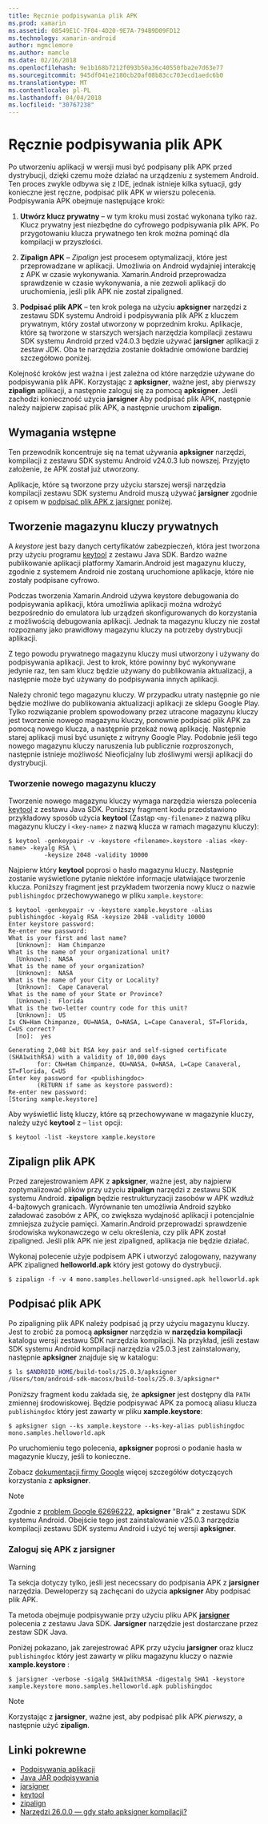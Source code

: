 ```yaml
---
title: Ręcznie podpisywania plik APK
ms.prod: xamarin
ms.assetid: 08549E1C-7F04-4D20-9E7A-794B9D09FD12
ms.technology: xamarin-android
author: mgmclemore
ms.author: mamcle
ms.date: 02/16/2018
ms.openlocfilehash: 9e1b168b7212f093b50a36c40550fba2e7d63e77
ms.sourcegitcommit: 945df041e2180cb20af08b83cc703ecd1aedc6b0
ms.translationtype: MT
ms.contentlocale: pl-PL
ms.lasthandoff: 04/04/2018
ms.locfileid: "30767238"
---
```

# <a name="manually-signing-the-apk"></a>Ręcznie podpisywania plik APK


Po utworzeniu aplikacji w wersji musi być podpisany plik APK przed dystrybucji, dzięki czemu może działać na urządzeniu z systemem Android. Ten proces zwykle odbywa się z IDE, jednak istnieje kilka sytuacji, gdy konieczne jest ręczne, podpisać plik APK w wierszu polecenia. Podpisywania APK obejmuje następujące kroki:

1.   **Utwórz klucz prywatny** &ndash; w tym kroku musi zostać wykonana tylko raz. Klucz prywatny jest niezbędne do cyfrowego podpisywania plik APK.
    Po przygotowaniu klucza prywatnego ten krok można pominąć dla kompilacji w przyszłości.

2.   **Zipalign APK** &ndash; *Zipalign* jest procesem optymalizacji, które jest przeprowadzane w aplikacji. Umożliwia on Android wydajniej interakcję z APK w czasie wykonywania. Xamarin.Android przeprowadza sprawdzenie w czasie wykonywania, a nie zezwoli aplikacji do uruchomienia, jeśli plik APK nie został zipaligned.

3.  **Podpisać plik APK** &ndash; ten krok polega na użyciu **apksigner** narzędzi z zestawu SDK systemu Android i podpisywania plik APK z kluczem prywatnym, który został utworzony w poprzednim kroku. Aplikacje, które są tworzone w starszych wersjach narzędzia kompilacji zestawu SDK systemu Android przed v24.0.3 będzie używać **jarsigner** aplikacji z zestaw JDK. Oba te narzędzia zostanie dokładnie omówione bardziej szczegółowo poniżej. 

Kolejność kroków jest ważna i jest zależna od które narzędzie używane do podpisywania plik APK. Korzystając z **apksigner**, ważne jest, aby pierwszy **zipalign** aplikacji, a następnie zaloguj się za pomocą **apksigner**.  Jeśli zachodzi konieczność użycia **jarsigner** Aby podpisać plik APK, następnie należy najpierw zapisać plik APK, a następnie uruchom **zipalign**. 



## <a name="prerequisites"></a>Wymagania wstępne

Ten przewodnik koncentruje się na temat używania **apksigner** narzędzi, kompilacji z zestawu SDK systemu Android v24.0.3 lub nowszej. Przyjęto założenie, że APK został już utworzony.

Aplikacje, które są tworzone przy użyciu starszej wersji narzędzia kompilacji zestawu SDK systemu Android muszą używać **jarsigner** zgodnie z opisem w [podpisać plik APK z jarsigner](#Sign_the_APK_with_jarsigner) poniżej.



## <a name="create-a-private-keystore"></a>Tworzenie magazynu kluczy prywatnych

A *keystore* jest bazy danych certyfikatów zabezpieczeń, która jest tworzona przy użyciu programu [keytool](https://docs.oracle.com/javase/8/docs/technotes/tools/unix/keytool.html) z zestawu Java SDK. Bardzo ważne publikowanie aplikacji platformy Xamarin.Android jest magazynu kluczy, zgodnie z systemem Android nie zostaną uruchomione aplikacje, które nie zostały podpisane cyfrowo.

Podczas tworzenia Xamarin.Android używa keystore debugowania do podpisywania aplikacji, która umożliwia aplikacji można wdrożyć bezpośrednio do emulatora lub urządzeń skonfigurowanych do korzystania z możliwością debugowania aplikacji.
Jednak ta magazynu kluczy nie został rozpoznany jako prawidłowy magazynu kluczy na potrzeby dystrybucji aplikacji.

Z tego powodu prywatnego magazynu kluczy musi utworzony i używany do podpisywania aplikacji. Jest to krok, które powinny być wykonywane jedynie raz, ten sam klucz będzie używany do publikowania aktualizacji, a następnie może być używany do podpisywania innych aplikacji.

Należy chronić tego magazynu kluczy. W przypadku utraty następnie go nie będzie możliwe do publikowania aktualizacji aplikacji ze sklepu Google Play.
Tylko rozwiązanie problem spowodowany przez utracone magazynu kluczy jest tworzenie nowego magazynu kluczy, ponownie podpisać plik APK za pomocą nowego klucza, a następnie przekaż nową aplikację. Następnie starej aplikacji musi być usunięte z witryny Google Play. Podobnie jeśli tego nowego magazynu kluczy naruszenia lub publicznie rozproszonych, następnie istnieje możliwość Nieoficjalny lub złośliwymi wersji aplikacji do dystrybucji.



### <a name="create-a-new-keystore"></a>Tworzenie nowego magazynu kluczy

Tworzenie nowego magazynu kluczy wymaga narzędzia wiersza polecenia [keytool](https://docs.oracle.com/javase/8/docs/technotes/tools/unix/keytool.html) z zestawu Java SDK. Poniższy fragment kodu przedstawiono przykładowy sposób użycia **keytool** (Zastąp `<my-filename>` z nazwą pliku magazynu kluczy i `<key-name>` z nazwą klucza w ramach magazynu kluczy):

```shell
$ keytool -genkeypair -v -keystore <filename>.keystore -alias <key-name> -keyalg RSA \
          -keysize 2048 -validity 10000
```

Najpierw który **keytool** poprosi o hasło magazynu kluczy. Następnie zostanie wyświetlone pytanie niektóre informacje ułatwiające tworzenie klucza. Poniższy fragment jest przykładem tworzenia nowy klucz o nazwie `publishingdoc` przechowywanego w pliku `xample.keystore`:

```shell
$ keytool -genkeypair -v -keystore xample.keystore -alias publishingdoc -keyalg RSA -keysize 2048 -validity 10000
Enter keystore password:
Re-enter new password:
What is your first and last name?
  [Unknown]:  Ham Chimpanze
What is the name of your organizational unit?
  [Unknown]:  NASA
What is the name of your organization?
  [Unknown]:  NASA
What is the name of your City or Locality?
  [Unknown]:  Cape Canaveral
What is the name of your State or Province?
  [Unknown]:  Florida
What is the two-letter country code for this unit?
  [Unknown]:  US
Is CN=Ham Chimpanze, OU=NASA, O=NASA, L=Cape Canaveral, ST=Florida, C=US correct?
  [no]:  yes

Generating 2,048 bit RSA key pair and self-signed certificate (SHA1withRSA) with a validity of 10,000 days
        for: CN=Ham Chimpanze, OU=NASA, O=NASA, L=Cape Canaveral, ST=Florida, C=US
Enter key password for <publishingdoc>
        (RETURN if same as keystore password):
Re-enter new password:
[Storing xample.keystore]
```

Aby wyświetlić listę kluczy, które są przechowywane w magazynie kluczy, należy użyć **keytool** z &ndash; `list` opcji:

```shell
$ keytool -list -keystore xample.keystore
```


## <a name="zipalign-the-apk"></a>Zipalign plik APK

Przed zarejestrowaniem APK z **apksigner**, ważne jest, aby najpierw zoptymalizować plików przy użyciu **zipalign** narzędzi z zestawu SDK systemu Android. **zipalign** będzie restrukturyzacji zasobów w APK wzdłuż 4-bajtowych granicach. Wyrównanie ten umożliwia Android szybko załadować zasobów z APK, co zwiększa wydajność aplikacji i potencjalnie zmniejsza zużycie pamięci. Xamarin.Android przeprowadzi sprawdzenie środowiska wykonawczego w celu określenia, czy plik APK został zipaligned. Jeśli plik APK nie jest zipaligned, aplikacja nie będzie działać.

Wykonaj polecenie użyje podpisem APK i utworzyć zalogowany, nazywany APK zipaligned **helloworld.apk** który jest gotowy do dystrybucji.

```shell
$ zipalign -f -v 4 mono.samples.helloworld-unsigned.apk helloworld.apk
```


## <a name="sign-the-apk"></a>Podpisać plik APK

Po zipaligning plik APK należy podpisać ją przy użyciu magazynu kluczy. Jest to zrobić za pomocą **apksigner** narzędzia w **narzędzia kompilacji** katalogu wersji zestawu SDK narzędzia kompilacji.  Na przykład, jeśli zestaw SDK systemu Android kompilacji narzędzia v25.0.3 jest zainstalowany, następnie **apksigner** znajduje się w katalogu:

```bash
$ ls $ANDROID_HOME/build-tools/25.0.3/apksigner
/Users/tom/android-sdk-macosx/build-tools/25.0.3/apksigner*
```

Poniższy fragment kodu zakłada się, że **apksigner** jest dostępny dla `PATH` zmiennej środowiskowej. Będzie podpisywać APK za pomocą aliasu klucza `publishingdoc` który jest zawarty w pliku **xample.keystore**:

```shell
$ apksigner sign --ks xample.keystore --ks-key-alias publishingdoc mono.samples.helloworld.apk
```

Po uruchomieniu tego polecenia, **apksigner** poprosi o podanie hasła w magazynie kluczy, jeśli to konieczne.

Zobacz [dokumentacji firmy Google](https://developer.android.com/studio/command-line/apksigner.html) więcej szczegółów dotyczących korzystania z **apksigner**.

> [!NOTE]
> Zgodnie z [problem Google 62696222](https://issuetracker.google.com/issues/62696222), **apksigner** "Brak" z zestawu SDK systemu Android. Obejście tego jest zainstalowanie v25.0.3 narzędzia kompilacji zestawu SDK systemu Android i użyć tej wersji **apksigner**.  


<a name="Sign_the_APK_with_jarsigner" />

### <a name="sign-the-apk-with-jarsigner"></a>Zaloguj się APK z jarsigner

> [!WARNING]
> Ta sekcja dotyczy tylko, jeśli jest nececssary do podpisania APK z **jarsigner** narzędzia. Deweloperzy są zachęcani do użycia **apksigner** Aby podpisać plik APK.

Ta metoda obejmuje podpisywanie przy użyciu pliku APK **[jarsigner](https://docs.oracle.com/javase/8/docs/technotes/tools/windows/jarsigner.html)** polecenia z zestawu Java SDK.  **Jarsigner** narzędzie jest dostarczane przez zestaw SDK Java. 

Poniżej pokazano, jak zarejestrować APK przy użyciu **jarsigner** oraz klucz `publishingdoc` który jest zawarty w pliku magazynu kluczy o nazwie **xample.keystore** :

```shell
$ jarsigner -verbose -sigalg SHA1withRSA -digestalg SHA1 -keystore xample.keystore mono.samples.helloworld.apk publishingdoc
```

> [!NOTE]
> Korzystając z **jarsigner**, ważne jest, aby podpisać plik APK _pierwszy_, a następnie użyć **zipalign**.  



## <a name="related-links"></a>Linki pokrewne

- [Podpisywania aplikacji](https://source.android.com/security/apksigning/)
- [Java JAR podpisywania](https://docs.oracle.com/javase/8/docs/technotes~/jar/jar.html#Signed_JAR_File)
- [jarsigner](https://docs.oracle.com/javase/8/docs/technotes/tools/windows/jarsigner.html)
- [keytool](https://docs.oracle.com/javase/8/docs/technotes/tools/unix/keytool.html)
- [zipalign](https://developer.android.com/studio/command-line/zipalign.html)
- [Narzędzi 26.0.0 — gdy stało apksigner kompilacji?](https://issuetracker.google.com/issues/62696222)
